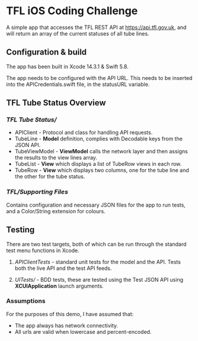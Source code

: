 
# TFL iOS Coding Challenge  #

A simple app that accesses the TFL REST API at https://api.tfl.gov.uk, and will return an array of the current statuses of all tube lines.

##  Configuration & build ##

The app has been built in Xcode 14.3.1 & Swift 5.8.

The app needs to be configured with the API URL. This needs to be inserted into the APICredentials.swift file, in the statusURL variable.


##  TFL Tube Status Overview ##

### *TFL Tube Status/* ###

* APIClient - Protocol and class for handling API requests.
* TubeLine - **Model** definition, complies with Decodable keys from the JSON API.
* TubeViewModel - **ViewModel** calls the network layer and then assigns the results to the view lines array.
* TubeList - **View** which displays a list of TubeRow views in each row.
* TubeRow - **View** which displays two columns, one for the tube line and the other for the tube status.


### *TFL/Supporting Files* ###

Contains configuration and necessary JSON files for the app to run tests, and a Color/String extension for colours.


##  Testing ##

There are two test targets, both of which can be run through the standard test menu functions in Xcode.

1. *APIClientTests* - standard unit tests for the model and the API. Tests both the live API and the test API feeds.

2. *UITests/* - BDD tests, these are tested using the Test JSON API using **XCUIApplication** launch arguments.

### Assumptions ###

For the purposes of this demo, I have assumed that:

* The app always has network connectivity.
* All urls are valid when lowercase and percent-encoded.
